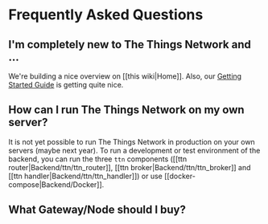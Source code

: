 # Frequently Asked Questions

## I'm completely new to The Things Network and ...

We're building a nice overview on [[this wiki|Home]]. Also, our [Getting Started Guide](http://gettingstarted.thethingsnetwork.org/) is getting quite nice.

## How can I run The Things Network on my own server?

It is not yet possible to run The Things Network in production on your own servers (maybe next year). To run a development or test environment of the backend, you can run the three `ttn` components ([[ttn router|Backend/ttn/ttn_router]], [[ttn broker|Backend/ttn/ttn_broker]] and [[ttn handler|Backend/ttn/ttn_handler]]) or use [[docker-compose|Backend/Docker]].

## What Gateway/Node should I buy?
